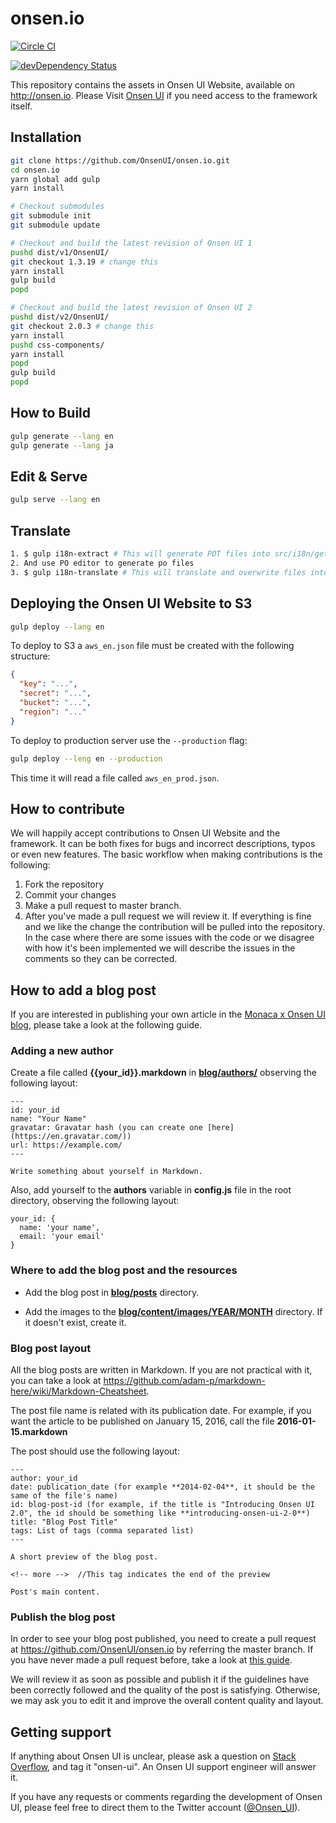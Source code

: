 onsen.io
====

[![Circle CI](https://circleci.com/gh/OnsenUI/OnsenUI.svg?style=svg)](https://circleci.com/gh/OnsenUI/onsen.io)

[![devDependency Status](https://david-dm.org/OnsenUI/onsen.io/dev-status.svg)](https://david-dm.org/OnsenUI/onsen.io#info=devDependencies)

This repository contains the assets in Onsen UI Website, available on http://onsen.io.
Please Visit [Onsen UI](https://github.com/OnsenUI/OnsenUI) if you need access to the framework itself.

Installation
----

```bash
git clone https://github.com/OnsenUI/onsen.io.git
cd onsen.io
yarn global add gulp
yarn install

# Checkout submodules
git submodule init
git submodule update

# Checkout and build the latest revision of Onsen UI 1
pushd dist/v1/OnsenUI/
git checkout 1.3.19 # change this
yarn install
gulp build
popd

# Checkout and build the latest revision of Onsen UI 2
pushd dist/v2/OnsenUI/
git checkout 2.0.3 # change this
yarn install
pushd css-components/
yarn install
popd
gulp build
popd
```

How to Build
----

```bash
gulp generate --lang en
gulp generate --lang ja
```

Edit & Serve
------------

```bash
gulp serve --lang en
```

Translate
------------

```bash
1. $ gulp i18n-extract # This will generate POT files into src/i18n/gettext
2. And use PO editor to generate po files
3. $ gulp i18n-translate # This will translate and overwrite files into src/documents_ja/
```

Deploying the Onsen UI Website to S3
------------------------------------

```bash
gulp deploy --lang en
```

To deploy to S3 a `aws_en.json` file must be created with the following structure:

```json
{
  "key": "...",
  "secret": "...",
  "bucket": "...",
  "region": "..."
}
```

To deploy to production server use the `--production` flag:

```bash
gulp deploy --leng en --production
```

This time it will read a file called `aws_en_prod.json`.

How to contribute
-----------------

We will happily accept contributions to Onsen UI Website and the framework. It can be both fixes for bugs and incorrect descriptions, typos or even new features. The basic workflow when making contributions is the following:

1. Fork the repository
2. Commit your changes
3. Make a pull request to master branch.
4. After you've made a pull request we will review it. If everything is fine and we like the change the contribution will be pulled into the repository. In the case where there are some issues with the code or we disagree with how it's been implemented we will describe the issues in the comments so they can be corrected.

How to add a blog post
-----------------

If you are interested in publishing your own article in the [Monaca x Onsen UI blog](http://onsen.io/blog/), please take a look at the following guide.

### Adding a new author

Create a file called **{{your_id}}.markdown** in [**blog/authors/**](https://github.com/OnsenUI/onsen.io/tree/master/blog/authors) observing the following layout:

```
---
id: your_id
name: "Your Name"
gravatar: Gravatar hash (you can create one [here](https://en.gravatar.com/))
url: https://example.com/
---

Write something about yourself in Markdown.
```

Also, add yourself to the **authors** variable in **config.js** file in the root directory, observing the following layout:

```
your_id: {
  name: 'your name',
  email: 'your email'
}
```

### Where to add the blog post and the resources

* Add the blog post in [**blog/posts**](https://github.com/OnsenUI/onsen.io/tree/master/blog/posts) directory.

* Add the images to the  [**blog/content/images/YEAR/MONTH**](https://github.com/OnsenUI/onsen.io/tree/master/blog/content/images) directory. If it doesn't exist, create it.

### Blog post layout

All the blog posts are written in Markdown. If you are not practical with it, you can take a look at https://github.com/adam-p/markdown-here/wiki/Markdown-Cheatsheet.

The post file name is related with its publication date. For example, if you want the article to be published on January 15, 2016, call the file **2016-01-15.markdown**

The post should use the following layout:

```
---
author: your_id
date: publication_date (for example **2014-02-04**, it should be the same of the file's name)
id: blog-post-id (for example, if the title is "Introducing Onsen UI 2.0", the id should be something like **introducing-onsen-ui-2-0**)
title: "Blog Post Title"
tags: List of tags (comma separated list)
---

A short preview of the blog post.

<!-- more -->  //This tag indicates the end of the preview

Post's main content.
```

### Publish the blog post

In order to see your blog post published, you need to create a pull request at https://github.com/OnsenUI/onsen.io by referring the master branch. If you have never made a pull request before, take a look at [this guide](https://help.github.com/articles/using-pull-requests/).

We will review it as soon as possible and publish it if the guidelines have been correctly followed and the quality of the post is satisfying. Otherwise, we may ask you to edit it and improve the overall content quality and layout.

Getting support
---------------

If anything about Onsen UI is unclear, please ask a question on [Stack Overflow](http://stackoverflow.com/questions/tagged/onsen-ui), and tag it "onsen-ui". An Onsen UI support engineer will answer it.

If you have any requests or comments regarding the development of Onsen UI, please feel free to direct them to the Twitter account ([@Onsen_UI](https://twitter.com/Onsen_UI)).
